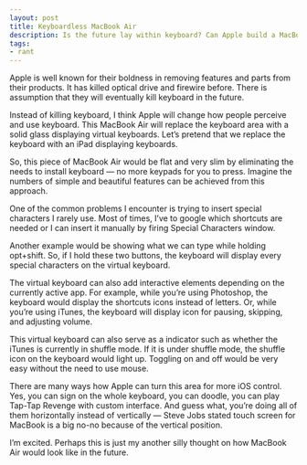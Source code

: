 ```yaml
---
layout: post
title: Keyboardless MacBook Air
description: Is the future lay within keyboard? Can Apple build a MacBook Air that is thinner with a keyboard that adaptable.
tags:
- rant
---
```

Apple is well known for their boldness in removing features and parts from their products. It has killed optical drive and firewire before. There is assumption that they will eventually kill keyboard in the future.

Instead of killing keyboard, I think Apple will change how people perceive and use keyboard. This MacBook Air will replace the keyboard area with a solid glass displaying virtual keyboards. Let’s pretend that we replace the keyboard with an iPad displaying keyboards.

<!--more-->

So, this piece of MacBook Air would be flat and very slim by eliminating the needs to install keyboard — no more keypads for you to press. Imagine the numbers of simple and beautiful features can be achieved from this approach.

One of the common problems I encounter is trying to insert special characters I rarely use. Most of times, I’ve to google which shortcuts are needed or I can insert it manually by firing Special Characters window.

Another example would be showing what we can type while holding opt+shift. So, if I hold these two buttons, the keyboard will display every special characters on the virtual keyboard.

The virtual keyboard can also add interactive elements depending on the currently active app. For example, while you’re using Photoshop, the keyboard would display the shortcuts icons instead of letters. Or, while you’re using iTunes, the keyboard will display icon for pausing, skipping, and adjusting volume.

This virtual keyboard can also serve as a indicator such as whether the iTunes is currently in shuffle mode. If it is under shuffle mode, the shuffle icon on the keyboard would light up. Toggling on and off would be very easy without the need to use mouse.

There are many ways how Apple can turn this area for more iOS control. Yes, you can sign on the whole keyboard, you can doodle, you can play Tap-Tap Revenge with custom interface. And guess what, you’re doing all of them horizontally instead of vertically — Steve Jobs stated touch screen for MacBook is a big no-no because of the vertical position.

I’m excited. Perhaps this is just my another silly thought on how MacBook Air would look like in the future.
